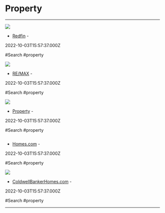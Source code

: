 # Property

---

![](https://ssl.cdn-redfin.com/v491.1.2/images/logos/redfin-logo-square-red-1200.png)

- [Redfin](https://www.redfin.com) - 

2022-10-03T15:57:37.000Z

#Search #property

![](https://peak-static-prod.remax.booj.io/web/images/nice-house.jpg)

- [RE/MAX](https://www.remax.com) - 

2022-10-03T15:57:37.000Z

#Search #property

![](https://rdl.ink/render/https%3A%2F%2Fwww.beenverified.com%2Fproperty)

- [Property](https://www.beenverified.com/property) - 

2022-10-03T15:57:37.000Z

#Search #property

![]()

- [Homes.com](https://www.homes.com) - 

2022-10-03T15:57:37.000Z

#Search #property

![](https://www.coldwellbankerhomes.com/m/content/hc/cbr-logo.png)

- [ColdwellBankerHomes.com](https://www.coldwellbankerhomes.com) - 

2022-10-03T15:57:37.000Z

#Search #property

---

